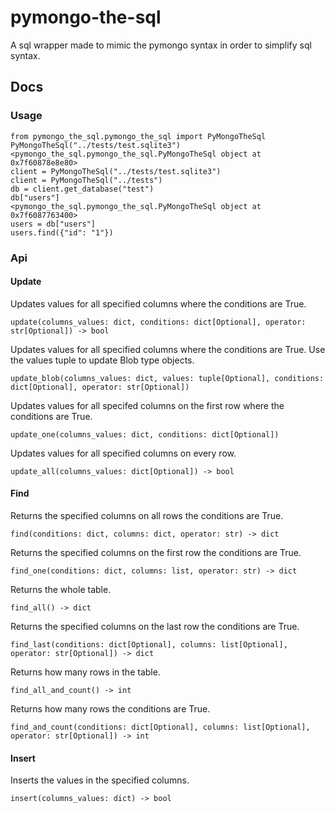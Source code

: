 # pymongo-the-sql
A sql wrapper made to mimic the pymongo syntax in order to simplify sql syntax.

## Docs

### Usage

    from pymongo_the_sql.pymongo_the_sql import PyMongoTheSql
    PyMongoTheSql("../tests/test.sqlite3")
    <pymongo_the_sql.pymongo_the_sql.PyMongoTheSql object at 0x7f60878e8e80>
    client = PyMongoTheSql("../tests/test.sqlite3")
    client = PyMongoTheSql("../tests")
    db = client.get_database("test")
    db["users"]
    <pymongo_the_sql.pymongo_the_sql.PyMongoTheSql object at 0x7f6087763400>
    users = db["users"]
    users.find({"id": "1"})

### Api

#### Update

Updates values for all specified columns where the conditions are True.

    update(columns_values: dict, conditions: dict[Optional], operator: str[Optional]) -> bool

Updates values for all specified columns where the conditions are True. Use the values tuple to update Blob type objects.
    
    update_blob(columns_values: dict, values: tuple[Optional], conditions: dict[Optional], operator: str[Optional])

Updates values for all specifed columns on the first row where the conditions are True.
    
    update_one(columns_values: dict, conditions: dict[Optional])

Updates values for all specified columns on every row.
   
    update_all(columns_values: dict[Optional]) -> bool

#### Find

Returns the specified columns on all rows the conditions are True.
    
    find(conditions: dict, columns: dict, operator: str) -> dict

Returns the specified columns on the first row the conditions are True.
    
    find_one(conditions: dict, columns: list, operator: str) -> dict

Returns the whole table.
    
    find_all() -> dict

Returns the specified columns on the last row the conditions are True.
    
    find_last(conditions: dict[Optional], columns: list[Optional], operator: str[Optional]) -> dict

Returns how many rows in the table.
    
    find_all_and_count() -> int

Returns how many rows the conditions are True.
    
    find_and_count(conditions: dict[Optional], columns: list[Optional], operator: str[Optional]) -> int

#### Insert

Inserts the values in the specified columns.
    
    insert(columns_values: dict) -> bool
